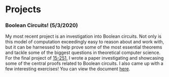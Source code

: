 # Projects

### Boolean Circuits! (5/3/2020)
My most recent project is an investigation into Boolean circuits. Not only is this model of computation exceedingly easy to reason about and work with, but it can be harnessed to help prove some of the most essential theorems and tackle some of the biggest questions in theoretical computer science. For the final project of [15-251](http://www.cs.cmu.edu/~15251/), I wrote a paper investigating and showcasing some of the central proofs related to Boolean circuits. I also came up with a few interesting exercises! You can view the document [here](http://torink.me/SERVER/Boolean%20Circuits!.pdf).
<!--stackedit_data:
eyJoaXN0b3J5IjpbLTgxMjUyNjA0NSwtMTc4OTY1MTk2M119
-->